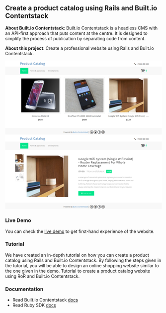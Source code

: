## Create a product catalog using Rails and Built.io Contentstack

**About Built.io Contentstack**: Built.io Contentstack is a headless CMS with an API-first approach that puts content at the centre. It is designed to simplify the process of publication by separating code from content.

**About this project**: Create a professional website using Rails and Built.io Contentstack.

![Homepage Screenshot](./Product-Catalog.png?raw=true "Homepage screenshot")
![Product page Screenshot](./Product-Catalog-Detail.png?raw=true "Product page screenshot")

### Live Demo
You can check the [live demo](https://contentstack-ruby-example.herokuapp.com/) to get first-hand experience of the website.

### Tutorial
We have created an in-depth tutorial on how you can create a product catalog using Rails and Built.io Contentstack. By following the steps given in the tutorial, you will be able to design an online shopping website similar to the one given in the demo. 
Tutorial to create a product catalog website using RoR and Built.io Contentstack.

### Documentation
* Read Built.io Contentstack [docs](https://contentstackdocs.built.io/)
* Read Ruby SDK [docs](https://github.com/builtio-contentstack/contentstack-ruby)